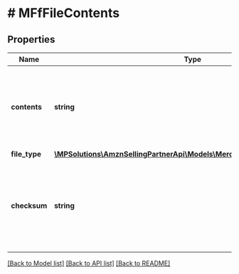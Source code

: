# # MFfFileContents

## Properties

Name | Type | Description | Notes
------------ | ------------- | ------------- | -------------
**contents** | **string** | Data for printing labels, in the form of a Base64-encoded, GZip-compressed string. |
**file_type** | [**\MPSolutions\AmznSellingPartnerApi\Models\MerchantFulfillment\MFfFileType**](MFfFileType.md) |  |
**checksum** | **string** | An MD5 hash to validate the PDF document data, in the form of a Base64-encoded string. |

[[Back to Model list]](../../README.md#models) [[Back to API list]](../../README.md#endpoints) [[Back to README]](../../README.md)
